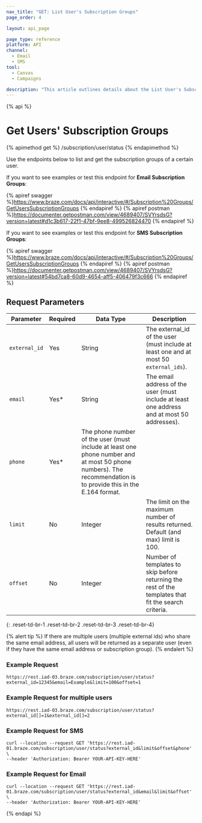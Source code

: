 ```yaml
---
nav_title: "GET: List User's Subscription Groups"
page_order: 4

layout: api_page

page_type: reference
platform: API
channel:
  - Email
  - SMS
tool:
  - Canvas
  - Campaigns

description: "This article outlines details about the List User's Subscription Groups Braze endpoint."
---
```

{% api %}
# Get Users' Subscription Groups
{% apimethod get %}
/subscription/user/status
{% endapimethod %}

Use the endpoints below to list and get the subscription groups of a certain user.

If you want to see examples or test this endpoint for __Email Subscription Groups__:

{% apiref swagger %}https://www.braze.com/docs/api/interactive/#/Subscription%20Groups/GetUsersSubscriptionGroups {% endapiref %}
{% apiref postman %}https://documenter.getpostman.com/view/4689407/SVYrsdsG?version=latest#d1c3b617-22f1-47bf-9ee8-499526824470 {% endapiref %}

If you want to see examples or test this endpoint for __SMS Subscription Groups__:

{% apiref swagger %}https://www.braze.com/docs/api/interactive/#/Subscription%20Groups/GetUsersSubscriptionGroups {% endapiref %}
{% apiref postman %}https://documenter.getpostman.com/view/4689407/SVYrsdsG?version=latest#54bd7ca8-60d9-4654-aff5-406479f3c666 {% endapiref %}


## Request Parameters

| Parameter | Required | Data Type | Description |
|---|---|---|---|
| `external_id`  | Yes | String | The external_id of the user (must include at least one and at most 50 `external_ids`). |
| `email`  |  Yes* | String | The email address of the user (must include at least one address and at most 50 addresses). |
| `phone` | Yes* | The phone number of the user (must include at least one phone number and at most 50 phone numbers). The recommendation is to provide this in the E.164 format. |
| `limit` | No | Integer | The limit on the maximum number of results returned. Default (and max) limit is 100. |
| `offset`  |  No | Integer | Number of templates to skip before returning the rest of the templates that fit the search criteria. |
{: .reset-td-br-1 .reset-td-br-2 .reset-td-br-3  .reset-td-br-4}

{% alert tip %}
If there are multiple users (multiple external ids) who share the same email address, all users will be returned as a separate user (even if they have the same email address or subscription group).
{% endalert %}

### Example Request
`https://rest.iad-03.braze.com/subscription/user/status?external_id=12345&email=Example&limit=100&offset=1`

### Example Request for multiple users
`https://rest.iad-03.braze.com/subscription/user/status?external_id[]=1&external_id[]=2`

### Example Request for SMS
```
curl --location --request GET 'https://rest.iad-01.braze.com/subscription/user/status?external_id&limit&offset&phone' \
--header 'Authorization: Bearer YOUR-API-KEY-HERE'
```

### Example Request for Email
```
curl --location --request GET 'https://rest.iad-01.braze.com/subscription/user/status?external_id&email&limit&offset' \
--header 'Authorization: Bearer YOUR-API-KEY-HERE'
```

{% endapi %}
